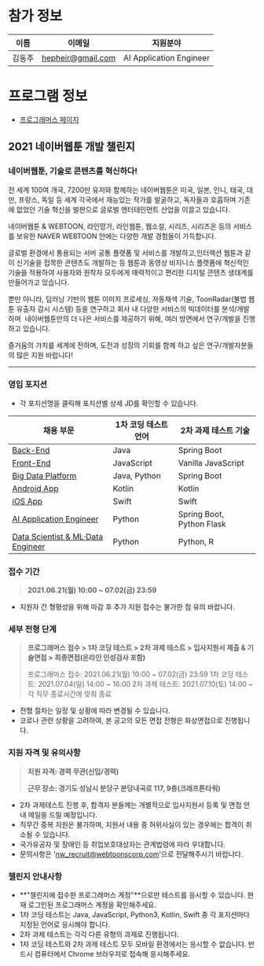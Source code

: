# 참가 정보

| 이름  | 이메일               | 지원분야                    |
| --- | ----------------- | ----------------------- |
| 김동주 | hepheir@gmail.com | AI Application Engineer |

# 프로그램 정보

-   [프로그래머스 페이지](https://programmers.co.kr/competitions/1472/2021-naver-webtoon-challenge)

## 2021 네이버웹툰 개발 챌린지

### 네이버웹툰, 기술로 콘텐츠를 혁신하다!

전 세계 100여 개국, 7200만 유저와 함께하는 네이버웹툰은
미국, 일본, 인니, 태국, 대만, 프랑스, 독일 등 세계 각국에서 재능있는 작가를 발굴하고, 독자들과 호흡하며
기존에 없었던 기술 혁신을 발판으로 글로벌 엔터테인먼트 산업을 이끌고 있습니다.​

네이버웹툰 & WEBTOON, 라인망가, 라인웹툰, 웹소설, 시리즈, 시리즈온 등의​
서비스를 보유한 NAVER WEBTOON​ 안에는 다양한 개발 경험들이 가득합니다.

글로벌 환경에서 통용되는 서버 공통 플랫폼 및 서비스를 개발하고,
​인터렉션 웹툰과 같이 신기술을 접목한 콘텐츠도 개발하는 등
웹툰과 동영상 비지니스 플랫폼에 혁신적인 기술을 적용하여
사용자와 원작자 모두에게 매력적이고 편리한 디지털 콘텐츠 생태계를 만들어가고 있습니다.

뿐만 아니라, 딥러닝 기반의 웹툰 이미지 프로세싱, 자동채색 기술, ToonRadar(불법 웹툰 유출자 감시 시스템) 등을 연구하고
회사 내 다양한 서비스의 빅데이터를 분석/개발하며 ​
네이버웹툰만의 더 나은 서비스를 제공하기 위해, 여러 방면에서 연구/개발을 진행하고 있습니다.

즐거움의 가치를 세계에 전하며,
도전과 성장의 기회를 함께 하고 싶은 연구/개발자분들의 많은 지원 바랍니다!​

* * *

### 영입 포지션

-   각 포지션명을 클릭해 포지션별 상세 JD를 확인할 수 있습니다.

| 채용 부문                                                                             | 1차 코딩 테스트 언어 | 2차 과제 테스트 기술              |
| --------------------------------------------------------------------------------- | ------------ | ------------------------- |
| [Back-End](https://programmers.co.kr/job_positions/6095)                          | Java         | Spring Boot               |
| [Front-End](https://programmers.co.kr/job_positions/6096)                         | JavaScript   | Vanilla JavaScript        |
| [Big Data Platform](https://programmers.co.kr/job_positions/6097)                 | Java, Python | Spring Boot               |
| [Android App](https://programmers.co.kr/job_positions/6098)                       | Kotlin       | Kotlin                    |
| [iOS App](https://programmers.co.kr/job_positions/6099)                           | Swift        | Swift                     |
| [AI Application Engineer](https://programmers.co.kr/job_positions/6100)           | Python       | Spring Boot, Python Flask |
| [Data Scientist & ML·Data Engineer](https://programmers.co.kr/job_positions/6101) | Python       | Python, R                 |

### 접수 기간

> **2021.06.21(월) 10:00 ~ 07.02(금) 23:59**

-   지원자 간 형평성을 위해 마감 후 추가 지원 접수는 불가한 점 유의 바랍니다.

### 세부 전형 단계

> **프로그래머스 접수 > 1차 코딩 테스트 > 2차 과제 테스트 > 입사지원서 제출 & 기술면접 > 최종면접(온라인 인성검사 포함)**
>
> 프로그래머스 접수: 2021.06.21(월) 10:00 ~ 07.02(금) 23:59
> 1차 코딩 테스트: 2021.07.04(일) 14:00 ~ 16:00
> 2차 과제 테스트: 2021.07.10(토) 14:00 ~ 각 직무 종료시간에 맞춰 종료

-   전형 절차는 일정 및 상황에 따라 변경될 수 있습니다.
-   코로나 관련 상황을 고려하여, 본 공고의 모든 면접 전형은 화상면접으로 진행됩니다.​

### 지원 자격 및 유의사항

> **지원 자격: 경력 무관(신입/경력)**
>
> **근무 장소: 경기도 성남시 분당구 분당내곡로 117, 9층(크래프톤타워)**

-   2차 과제테스트 진행 후, 합격자 분들께는 개별적으로 입사지원서 등록 및 면접 안내 메일을 드릴 예정입니다.
-   직무간 중복 지원은 불가하며, 지원서 내용 중 허위사실이 있는 경우에는 합격이 취소될 수 있습니다.
-   국가유공자 및 장애인 등 취업보호대상자는 관계법령에 따라 우대합니다.
-   문의사항은 '[nw_recruit@webtoonscorp.com](mailto:nw_recruit@webtoonscorp.com)'으로 전달해주시기 바랍니다.

### 챌린지 안내사항

-   **"챌린지에 접수한 프로그래머스 계정"**으로만 테스트를 응시할 수 있습니다. 현재 로그인된 프로그래머스 계정을 확인해주세요.
-   1차 코딩 테스트는 Java, JavaScript, Python3, Kotlin, Swift 중 각 포지션마다 지정된 언어로 응시해야 합니다.
-   2차 과제 테스트는 각각 다른 유형의 과제로 진행됩니다.
-   1차 코딩 테스트와 2차 과제 테스트 모두 모바일 환경에서는 응시할 수 없습니다. 반드시 컴퓨터에서 Chrome 브라우저로 접속해 응시해주세요.
